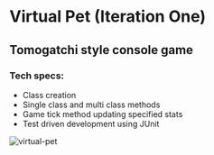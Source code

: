 # Virtual Pet (Iteration One)
## Tomogatchi style console game
### Tech specs:
<ul>
<li>Class creation</li>
<li>Single class and multi class methods</li>
<li>Game tick method updating specified stats</li>
<li>Test driven development using JUnit</li>  
</ul>

![virtual-pet](https://user-images.githubusercontent.com/28411165/38459105-a36c94a0-3a73-11e8-9fbf-f0a1eaba2a67.jpg)
